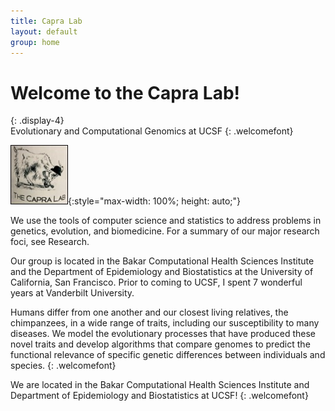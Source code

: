 ```yaml
---
title: Capra Lab
layout: default
group: home
---
```


# Welcome to the Capra Lab!
{: .display-4}
<br>
Evolutionary and Computational Genomics at UCSF
{: .welcomefont}

![Capra lab logo](static/img/logos/capralab_logo.jpg){:style="max-width: 100%; height: auto;"}

We use the tools of computer science and statistics to address problems in genetics, evolution, and biomedicine. For a summary of our major research foci, see Research.

Our group is located in the Bakar Computational Health Sciences Institute and the Department of Epidemiology and Biostatistics at the University of California, San Francisco. Prior to coming to UCSF, I spent 7 wonderful years at Vanderbilt University.

Humans differ from one another and our closest living relatives, the chimpanzees, in a wide range of traits, including our susceptibility to many diseases. We model the evolutionary processes that have produced these novel traits and develop algorithms that compare genomes to predict the functional relevance of specific genetic differences between individuals and species.
{: .welcomefont}

We are located in the Bakar Computational Health Sciences Institute and Department of Epidemiology and Biostatistics at UCSF!
{: .welcomefont}
